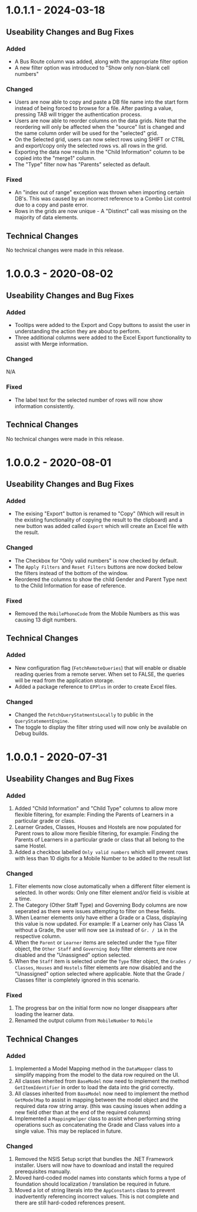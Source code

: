 # 1.0.1.1 - 2024-03-18

## Useability Changes and Bug Fixes

### Added
- A Bus Route column was added, along with the appropriate filter option
- A new filter option was introduced to "Show only non-blank cell numbers"

### Changed
- Users are now able to copy and paste a DB file name into the start form instead of being forced to browse for a file. After pasting a value, pressing TAB will trigger the authentication process.
- Users are now able to reorder columns on the data grids. Note that the reordering will only be affected when the "source" list is changed and the same column order will be used for the "selected" grid.
- On the Selected grid, users can now select rows using SHIFT or CTRL and export/copy only the selected rows vs. all rows in the grid.
- Exporting the data now results in the "Child Information" column to be copied into the "merge1" column.
- The "Type" filter now has "Parents" selected as default.

### Fixed
- An "index out of range" exception was thrown when importing certain DB's. This was caused by an incorrect reference to a Combo List control due to a copy and paste error.
- Rows in the grids are now unique - A "Distinct" call was missing on the majority of data elements.

## Technical Changes
No technical changes were made in this release.

# 1.0.0.3 - 2020-08-02

## Useability Changes and Bug Fixes

### Added
- Tooltips were added to the Export and Copy buttons to assist the user in understanding the action they are about to perform.
- Three additional columns were added to the Excel Export functionality to assist with Merge information.

### Changed
N/A

### Fixed
- The label text for the selected number of rows will now show information consistently.

## Technical Changes
No technical changes were made in this release.

# 1.0.0.2 - 2020-08-01

## Useability Changes and Bug Fixes

### Added
- The exising "Export" button is renamed to "Copy" (Which will result in the existing functionality of copying the result to the clipboard) and a new button was added called `Export` which will create an Excel file with the result.

### Changed
- The Checkbox for "Only valid numbers" is now checked by default.
- The `Apply Filters` and `Reset Filters` buttons are now docked below the filters instead of the bottom of the window.
- Reordered the columns to show the child Gender and Parent Type next to the Child Information for ease of reference.

### Fixed
- Removed the `MobilePhoneCode` from the Mobile Numbers as this was causing 13 digit numbers.

## Technical Changes

### Added
- New configuration flag (`FetchRemoteQueries`) that will enable or disable reading queries from a remote server. When set to FALSE, the queries will be read from the application storage.
- Added a package reference to `EPPlus` in order to create Excel files.

### Changed
- Changed the `FetchQueryStatmentsLocally` to public in the `QueryStatementEngine`.
- The toggle to display the filter string used will now only be available on Debug builds.


# 1.0.0.1 - 2020-07-31

## Useability Changes and Bug Fixes

### Added
1. Added "Child Information" and "Child Type" columns to allow more flexible filtering, for example: Finding the Parents of Learners in a particular grade or class.
2. Learner Grades, Classes, Houses and Hostels are now populated for Parent rows to allow more flexible filtering, for example: Finding the Parents of Learners in a particular grade or class that all belong to the same Hostel.
3. Added a checkbox labelled `Only valid numbers` which will prevent rows with less than 10 digits for a Mobile Number to be added to the result list

### Changed
1. Filter elements now close automatically when a different filter element is selected. In other words: Only one filter element and/or field is visible at a time.
2. The Category (Other Staff Type) and Governing Body columns are now seperated as there were issues attempting to filter on these fields.
3. When Learner elements only have either a Grade or a Class, displaying this value is now updated. For example: If a Learner only has Class 1A without a Grade, the user will now see `1A` instead of `Gr. / 1A` in the respective column.
4. When the `Parent` or `Learner` items are selected under the `Type` filter object, the `Other Staff` and `Governing Body` filter elements are now disabled and the "Unassigned" option selected.
5. When the `Staff` item is selected under the `Type` filter object, the `Grades / Classes`, `Houses` and `Hostels` filter elements are now disabled and the "Unassigned" option selected where applicable. Note that the Grade / Classes filter is completely ignored in this scenario.

### Fixed
1. The progress bar on the initial form now no longer disappears after loading the learner data.
2. Renamed the output column from `MobileNumber` to `Mobile`

## Technical Changes

### Added
1. Implemented a Model Mapping method in the `DataMapper` class to simplify mapping from the model to the data row required on the UI.
2. All classes inherited from `BaseModel` now need to implement the method `GetItemIdentifier` in order to load the data into the grid correctly.
3. All classes inherited from `BaseModel` now need to implement the method `GetModelMap` to assist in mapping between the model object and the required data row string array. (this was causing issues when adding a new field other than at the end of the required columns)
4. Implemented a `MappingHelper` class to assist when performing string operations such as concatenating the Grade and Class values into a single value. This may be replaced in future.

### Changed
1. Removed the NSIS Setup script that bundles the .NET Framework installer. Users will now have to download and install the required prerequisites manually.
2. Moved hard-coded model names into constants which forms a type of foundation should localization / translation be required in future.
3. Moved a lot of string literals into the `AppConstants` class to prevent inadvertently referencing incorrect values. This is not complete and there are still hard-coded references present.
